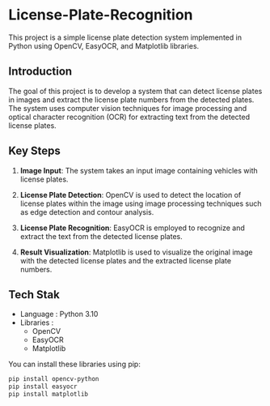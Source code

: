 # License-Plate-Recognition

This project is a simple license plate detection system implemented in Python using OpenCV, EasyOCR, and Matplotlib libraries.

## Introduction

The goal of this project is to develop a system that can detect license plates in images and extract the license plate numbers from the detected plates. The system uses computer vision techniques for image processing and optical character recognition (OCR) for extracting text from the detected license plates.

## Key Steps

1. **Image Input**: The system takes an input image containing vehicles with license plates.

2. **License Plate Detection**: OpenCV is used to detect the location of license plates within the image using image processing techniques such as edge detection and contour analysis.

3. **License Plate Recognition**: EasyOCR is employed to recognize and extract the text from the detected license plates.

4. **Result Visualization**: Matplotlib is used to visualize the original image with the detected license plates and the extracted license plate numbers.

## Tech Stak

- Language : Python 3.10
- Libraries :
    - OpenCV
    - EasyOCR
    - Matplotlib

You can install these libraries using pip:
```bash
pip install opencv-python
pip install easyocr
pip install matplotlib
```


